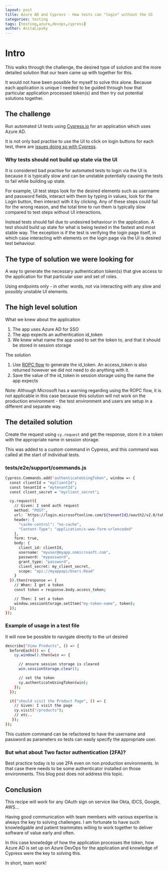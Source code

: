 ```yaml
---
layout: post
title: Azure AD and Cypress - How tests can "login" without the UI
categories: testing
tags: [testing,azure,devops,cypress]
author: AnitaLipsky 
---
```


# Intro

This walks through the challenge, the desired type of solution and the more detailed solution that our team came up with together for this.

It would not have been possible for myself to solve this alone.  Because each application is unique I needed to be guided through how that particular application processed token(s) and then try out potential solutions together.


## The challenge
Run automated UI tests using [Cypress.io](https://www.cypress.io/) for an application which uses Azure AD.

It is not only bad practise to use the UI to click on login buttons for each test, there are [issues doing so with Cypress](https://github.com/cypress-io/cypress/issues/1342).


### Why tests should not build up state via the UI

It is considered bad practise for automated tests to login via the UI is because it is typically slow and can be unstable potentially causing the tests to fail while building up state.

For example, UI test steps look for the desired elements such as username and password fields, interact with them by typing in values, look for the Login button, then interact with it by clicking.  Any of these steps could fail for the wrong reason, and the total time to run them is typically slow compared to test steps without UI interactions.

Instead tests should fail due to undesired behaviour in the application. A test should build up state for what is being tested in the fastest and most stable way.  The exception is if the test is verifying the login page itself, in which case interacting with elements on the login page via the UI is desired test behaviour.


## The type of solution we were looking for
A way to generate the necessary authentication token(s) that give access to the application for that particular user and set of roles.

Using endpoints only - in other words, not via interacting with any slow and possibly unstable UI elements.

## The high level solution


What we knew about the application

1. The app uses Azure AD for SSO
1. The app expects an authentication id_token
1. We knew what name the app used to set the token to, and that it should be stored in session storage

The solution

1. Use [ROPC flow](https://docs.microsoft.com/en-us/azure/active-directory/develop/v2-oauth-ropc#authorization-request) to generate the id_token. An access_token is also returned however we did not need to do anything with it.
2. Save the value of the id_token in session storage using the name the app expects

Note: Although Microsoft has a warning regarding using the ROPC flow, it is not applicable in this case because this solution will not work on the production environment - the test environment and users are setup in a different and separate way.

## The detailed solution

Create the request using ```cy.request``` and get the response, store it in a token with the appropriate name in session storage.

This was added to a custom command in Cypress, and this command was called at the start of individual tests.

### tests/e2e/support/commands.js


```bash
Cypress.Commands.add("authenticateUsingToken", window => {
  const clientId = "myClientId";
  const tenantId = "mytenantId";
  const client_secret = "myclient_secret";

  cy.request({
    // Given: I send auth request
    method: "POST",
    url: `https://login.microsoftonline.com/${tenantId}/oauth2/v2.0/token`,
    header: {
      "cache-control": "no-cache",
      "Content-Type": "application/x-www-form-urlencoded"
    },
    form: true,
    body: {
      client_id: clientId,
      username: "myuser@myapp.onmicrosoft.com",
      password: "mypassword",
      grant_type: "password",
      client_secret: my_client_secret,
      scope: "api://myappapi/Users.Read"
    }
  }).then(response => {
    // When: I get a token
    const token = response.body.access_token;

    // Then: I set a token
    window.sessionStorage.setItem("my-token-name", token);
  });
});
```


### Example of usage in a test file

It will now be possible to navigate directly to the url desired

```bash
describe("View Products", () => {
  beforeEach(() => {
    cy.window().then(win => {

      // ensure session storage is cleared
      win.sessionStorage.clear();

      // set the token
      cy.authenticateUsingToken(win);
    });
  });

  it("should visit the Product Page", () => {
    // Given: I visit the page
    cy.visit("/products");
    // etc..
   });
});
```

This custom command can be refactored to have the username and password as parameters so tests can easily specify the appropriate user.


### But what about Two factor authentication (2FA)?

Best practice today is to use 2FA even on non production environments.  In that case there needs to be some authenticator installed on those environments.  This blog post does not address this topic.


## Conclusion

This recipe will work for any OAuth sign on service like Okta, IDCS, Google, AWS...

Having good communication with team members with various expertise is always the key to solving challenges.  I am fortunate to have such knowledgable and patient teammates willing to work together to deliver software of value early and often.

In this case knowledge of how the application processes the token, how Azure AD is set up on Azure DevOps for the application and knowledge of Cypress were the key to solving this.

In short, team work!